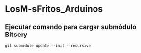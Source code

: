 # LosM-sFritos_Arduinos

## Ejecutar comando para cargar submódulo Bitsery

~~~
git submodule update --init --recursive
~~~
